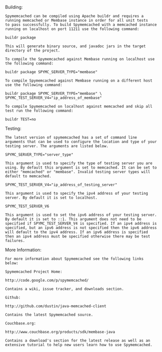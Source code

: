 Building:

	Spymemcached can be compiled using Apache buildr and requires a
	running memcached or Membase instance in order for all unit tests
	to pass successfully. To build Spymemcached with a memcached instance
	running on localhost on port 11211 use the following command:

	buildr package

	This will generate binary source, and javadoc jars in the target
	directory of the project.

	To compile the Spymemcached against Membase running on localhost use
	the following command:

	buildr package SPYMC_SERVER_TYPE="membase"

	To compile Spymemcached against Membase running on a different host
	use the following command:

	buildr package SPYMC_SERVER_TYPE="membase" \
	SPYMC_TEST_SERVER_V4="ip_address_of_membase"

	To compile Spymemcached on localhost against memcached and skip all
	test run the following command:

	buildr TEST=no

Testing:

	The latest version of spymemcached has a set of command line
	arguments that can be used to configure the location and type of your
	testing server. The arguments are listed below.

	SPYMC_SERVER_TYPE="server_type"

	This argument is used to specify the type of testing server you are
	using. By default this argument is set to memcached. It can be set to
	either "memcached" or "membase". Invalid testing server types will
	default to memcached.

	SPYMC_TEST_SERVER_V4="ip_address_of_testing_server"

	This argument is used to specify the ipv4 address of your testing
	server. By default it is set to localhost.

	SPYMC_TEST_SERVER_V6

	This argument is used to set the ipv6 address of your testing server.
	By default it is set to ::1. This argument does not need to be
	specified if SPYMC_TEST_SERVER_V4 is specified. If an ipv4 address is
	specified, but an ipv6 address is not specified then the ipv6 address
	will default to the ipv4 address. If an ipv6 address is specified
	then an ipv4 address must be specified otherwise there may be test
	failures.

More Information:

	For more information about Spymemcached see the following links
	below:

	Spymemcached Project Home:

	http://code.google.com/p/spymemcached/

	Contains a wiki, issue tracker, and downloads section.

	Github:

	http://github.com/dustin/java-memcached-client

	Contains the latest Spymemcached source.

	Couchbase.org:

	http://www.couchbase.org/products/sdk/membase-java

	Contains a download's section for the latest release as well as an
	extensive tutorial to help new users learn how to use Spymemcached.
